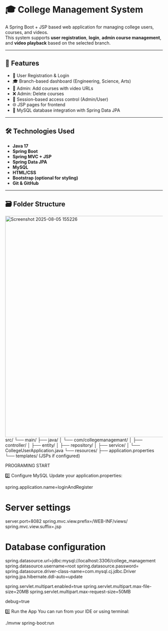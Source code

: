 # 🎓 College Management System

A Spring Boot + JSP based web application for managing college users, courses, and videos.  
This system supports **user registration**, **login**, **admin course management**, and **video playback** based on the selected branch.

---

## 📌 Features

- 👤 User Registration & Login
- 🎓 Branch-based dashboard (Engineering, Science, Arts)
- 🎥 Admin: Add courses with video URLs
- ❌ Admin: Delete courses
- 🔐 Session-based access control (Admin/User)
- 🌐 JSP pages for frontend
- 💾 MySQL database integration with Spring Data JPA

---

## 🛠️ Technologies Used

- **Java 17**
- **Spring Boot**
- **Spring MVC + JSP**
- **Spring Data JPA**
- **MySQL**
- **HTML/CSS**
- **Bootstrap (optional for styling)**
- **Git & GitHub**

---

## 🗃️ Folder Structure
<img width="646" height="707" alt="Screenshot 2025-08-05 155226" src="https://github.com/user-attachments/assets/905788f2-0123-4525-a031-41cfa5223942" />
src/
└── main/
├── java/
│ └── com/collegemanagemant/
│ ├── controller/
│ ├── entity/
│ ├── repository/
│ ├── service/
│ └── CollegeUserApplication.java
└── resources/
├── application.properties
└── templates/ (JSPs if configured)

PROGRAMING START


2️⃣ Configure MySQL
Update your application.properties:

spring.application.name=loginAndRegister

# Server settings
server.port=8082
spring.mvc.view.prefix=/WEB-INF/views/
spring.mvc.view.suffix=.jsp

# Database configuration
spring.datasource.url=jdbc:mysql://localhost:3306/college_management
spring.datasource.username=root
spring.datasource.password=
spring.datasource.driver-class-name=com.mysql.cj.jdbc.Driver
spring.jpa.hibernate.ddl-auto=update


spring.servlet.multipart.enabled=true
spring.servlet.multipart.max-file-size=20MB
spring.servlet.multipart.max-request-size=50MB

debug=true

3️⃣ Run the App
You can run from your IDE or using terminal:

./mvnw spring-boot:run

